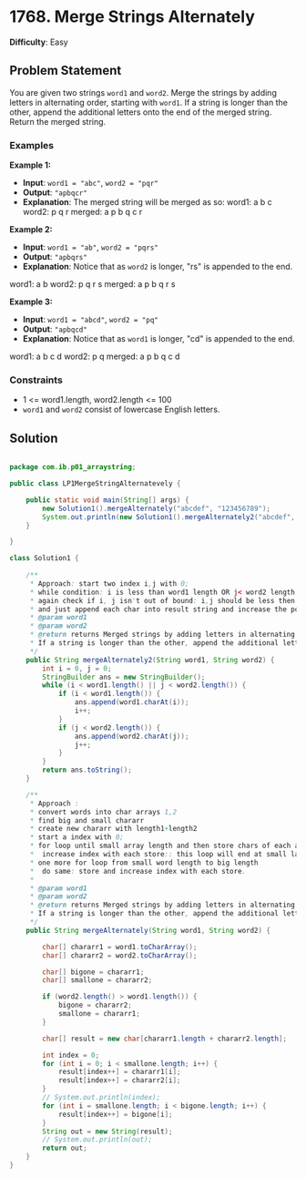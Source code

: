 # 1768. Merge Strings Alternately

**Difficulty**: Easy

## Problem Statement
You are given two strings `word1` and `word2`. Merge the strings by adding letters in alternating order, starting with `word1`. If a string is longer than the other, append the additional letters onto the end of the merged string. Return the merged string.

### Examples

**Example 1:**
- **Input**: `word1 = "abc"`, `word2 = "pqr"`
- **Output**: `"apbqcr"`
- **Explanation**: The merged string will be merged as so:
word1: a b c word2: p q r merged: a p b q c r


**Example 2:**
- **Input**: `word1 = "ab"`, `word2 = "pqrs"`
- **Output**: `"apbqrs"`
- **Explanation**: Notice that as `word2` is longer, "rs" is appended to the end.

word1: a b word2: p q r s merged: a p b q r s


**Example 3:**
- **Input**: `word1 = "abcd"`, `word2 = "pq"`
- **Output**: `"apbqcd"`
- **Explanation**: Notice that as `word1` is longer, "cd" is appended to the end.

word1: a b c d word2: p q merged: a p b q c d


### Constraints
- 1 <= word1.length, word2.length <= 100
- `word1` and `word2` consist of lowercase English letters.

## Solution

```java

package com.ib.p01_arraystring;

public class LP1MergeStringAlternatevely {

	public static void main(String[] args) {
		new Solution1().mergeAlternately("abcdef", "123456789");
		System.out.println(new Solution1().mergeAlternately2("abcdef", "123456789"));
	}

}

class Solution1 {
	
	/**
	 * Approach: start two index i,j with 0;
	 * while condition: i is less than word1 length OR j< word2 length
	 * again check if i, j isn't out of bound: i,j should be less then length of their respective words
	 * and just append each char into result string and increase the pointer with 1.
	 * @param word1
	 * @param word2
	 * @return returns Merged strings by adding letters in alternating order, starting with word1.
	 * If a string is longer than the other, append the additional letters onto the end of the merged string.
	 */
	public String mergeAlternately2(String word1, String word2) {
		int i = 0, j = 0;
		StringBuilder ans = new StringBuilder();
		while (i < word1.length() || j < word2.length()) {
			if (i < word1.length()) {
				ans.append(word1.charAt(i));
				i++;
			}
			if (j < word2.length()) {
				ans.append(word2.charAt(j));
				j++;
			}
		}
		return ans.toString();
	}

	/**
	 * Approach : 
	 * convert words into char arrays 1,2
	 * find big and small chararr
	 * create new chararr with length1+length2
	 * start a index with 0;
	 * for loop until small array length and then store chars of each array into result array
	 * 	increase index with each store:: this loop will end at small last index
	 * one more for loop from small word length to big length
	 * 	do same: store and increase index with each store.
	 * 
	 * @param word1
	 * @param word2
	 * @return returns Merged strings by adding letters in alternating order, starting with word1.
	 * If a string is longer than the other, append the additional letters onto the end of the merged string.
	 */
	public String mergeAlternately(String word1, String word2) {

		char[] chararr1 = word1.toCharArray();
		char[] chararr2 = word2.toCharArray();

		char[] bigone = chararr1;
		char[] smallone = chararr2;

		if (word2.length() > word1.length()) {
			bigone = chararr2;
			smallone = chararr1;
		}

		char[] result = new char[chararr1.length + chararr2.length];

		int index = 0;
		for (int i = 0; i < smallone.length; i++) {
			result[index++] = chararr1[i];
			result[index++] = chararr2[i];
		}
		// System.out.println(index);
		for (int i = smallone.length; i < bigone.length; i++) {
			result[index++] = bigone[i];
		}
		String out = new String(result);
		// System.out.println(out);
		return out;
	}
}